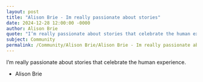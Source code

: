 ```yaml
---
layout: post
title: "Alison Brie - Im really passionate about stories"
date: 2024-12-28 12:00:00 -0000
author: Alison Brie
quote: "I’m really passionate about stories that celebrate the human experience."
subject: Community
permalink: /Community/Alison Brie/Alison Brie - Im really passionate about stories
---
```


I’m really passionate about stories that celebrate the human experience.

- Alison Brie
